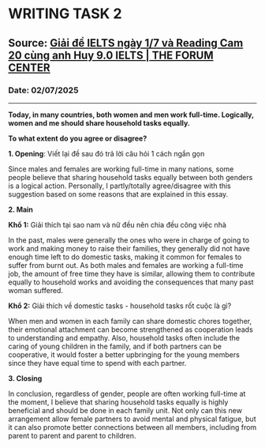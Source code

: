 # WRITING TASK 2

## Source: [Giải đề IELTS ngày 1/7 và Reading Cam 20 cùng anh Huy 9.0 IELTS | THE FORUM CENTER](https://www.youtube.com/watch?v=qizRzLHSozk)

### Date: 02/07/2025
---

**Today, in many countries, both women and men work full-time. Logically, women and me should share household tasks equally.**

**To what extent do you agree or disagree?**

**1. Opening**: Viết lại đề sau đó trả lời câu hỏi 1 cách ngắn gọn

Since males and females are working full-time in many nations, some people believe that sharing household tasks equally between both genders is a logical action. Personally, I partly/totally agree/disagree with this suggestion based on some reasons that are explained in this essay.

**2. Main**

**Khổ 1:** Giải thích tại sao nam và nữ đều nên chia đều công việc nhà

In the past, males were generally the ones who were in charge of going to work and making money to raise their families, they generally did not have enough time left to do domestic tasks, making it common for females to suffer from burnt out. As both males and females are working a full-time job, the amount of free time they have is similar, allowing them to contribute equally to household works and avoiding the consequences that many past woman suffered.

**Khổ 2:** Giải thích về domestic tasks - household tasks rốt cuộc là gì?

When men and women in each family can share domestic chores together, their emotional attachment can become strengthened as cooperation leads to understanding and empathy. Also, household tasks often include the caring of young children in the family, and if both partners can be cooperative, it would foster a better upbringing for the young members since they have equal time to spend with each partner.

**3. Closing**

In conclusion, regardless of gender, people are often working full-time at the moment, I believe that sharing household tasks equally is highly beneficial and should be done in each family unit. Not only can this new arrangement allow female partners to avoid mental and physical fatigue, but it can also promote better connections between all members, including from parent to parent and parent to children.